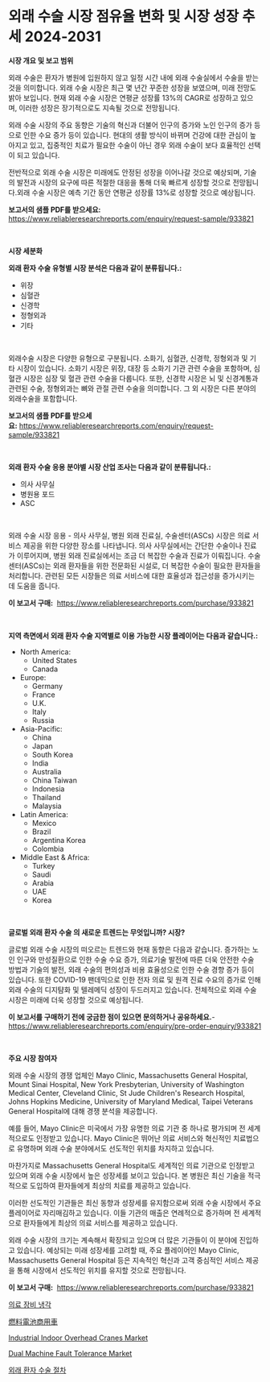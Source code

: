 <p><h1>외래 수술 시장 점유율 변화 및 시장 성장 추세 2024-2031</h1></p><p><strong>시장 개요 및 보고 범위</strong></p>
<p><p>외래 수술은 환자가 병원에 입원하지 않고 일정 시간 내에 외래 수술실에서 수술을 받는 것을 의미합니다. 외래 수술 시장은 최근 몇 년간 꾸준한 성장을 보였으며, 미래 전망도 밝아 보입니다. 현재 외래 수술 시장은 연평균 성장률 13%의 CAGR로 성장하고 있으며, 이러한 성장은 장기적으로도 지속될 것으로 전망됩니다.</p><p>외래 수술 시장의 주요 동향은 기술의 혁신과 더불어 인구의 증가와 노인 인구의 증가 등으로 인한 수요 증가 등이 있습니다. 현대의 생활 방식이 바뀌며 건강에 대한 관심이 높아지고 있고, 집중적인 치료가 필요한 수술이 아닌 경우 외래 수술이 보다 효율적인 선택이 되고 있습니다.</p><p>전반적으로 외래 수술 시장은 미래에도 안정된 성장을 이어나갈 것으로 예상되며, 기술의 발전과 시장의 요구에 따른 적절한 대응을 통해 더욱 빠르게 성장할 것으로 전망됩니다.외래 수술 시장은 예측 기간 동안 연평균 성장률 13%로 성장할 것으로 예상됩니다.</p></p>
<p><strong>보고서의 샘플 PDF를 받으세요:</strong> <a href="https://www.reliableresearchreports.com/enquiry/request-sample/933821">https://www.reliableresearchreports.com/enquiry/request-sample/933821</a></p>
<p>&nbsp;</p>
<p><strong>시장 세분화</strong></p>
<p><strong>외래 환자 수술 유형별 시장 분석은 다음과 같이 분류됩니다.:</strong></p>
<p><ul><li>위장</li><li>심혈관</li><li>신경학</li><li>정형외과</li><li>기타</li></ul></p>
<p>&nbsp;</p>
<p><p>외래수술 시장은 다양한 유형으로 구분됩니다. 소화기, 심혈관, 신경학, 정형외과 및 기타 시장이 있습니다. 소화기 시장은 위장, 대장 등 소화기 기관 관련 수술을 포함하며, 심혈관 시장은 심장 및 혈관 관련 수술을 다룹니다. 또한, 신경학 시장은 뇌 및 신경계통과 관련된 수술, 정형외과는 뼈와 관절 관련 수술을 의미합니다. 그 외 시장은 다른 분야의 외래수술을 포함합니다.</p></p>
<p><strong>보고서의 샘플 PDF를 받으세요:</strong>&nbsp;<a href="https://www.reliableresearchreports.com/enquiry/request-sample/933821">https://www.reliableresearchreports.com/enquiry/request-sample/933821</a></p>
<p>&nbsp;</p>
<p><strong> 외래 환자 수술 응용 분야별 시장 산업 조사는 다음과 같이 분류됩니다.:</strong></p>
<p><ul><li>의사 사무실</li><li>병원용 포드</li><li>ASC</li></ul></p>
<p>&nbsp;</p>
<p><p>외래 수술 시장 응용 - 의사 사무실, 병원 외래 진료실, 수술센터(ASCs) 시장은 의료 서비스 제공을 위한 다양한 장소를 나타냅니다. 의사 사무실에서는 간단한 수술이나 진료가 이루어지며, 병원 외래 진료실에서는 조금 더 복잡한 수술과 진료가 이뤄집니다. 수술센터(ASCs)는 외래 환자들을 위한 전문화된 시설로, 더 복잡한 수술이 필요한 환자들을 처리합니다. 관련된 모든 시장들은 의료 서비스에 대한 효율성과 접근성을 증가시키는 데 도움을 줍니다.</p></p>
<p><strong>이 보고서 구매:</strong>&nbsp; <a href="https://www.reliableresearchreports.com/purchase/933821">https://www.reliableresearchreports.com/purchase/933821</a></p>
<p>&nbsp;</p>
<p><strong>지역 측면에서 외래 환자 수술 지역별로 이용 가능한 시장 플레이어는 다음과 같습니다.:</strong></p>
<p><ul>
    <li>
        North America:
        <ul>
            <li>United States</li>
            <li>Canada</li>
        </ul>
    </li>
    <li>
        Europe:
        <ul>
            <li>Germany</li>
            <li>France</li>
            <li>U.K.</li>
            <li>Italy</li>
            <li>Russia</li>
        </ul>
    </li>
    <li>
        Asia-Pacific:
        <ul>
            <li>China</li>
            <li>Japan</li>
            <li>South Korea</li>
            <li>India</li>
            <li>Australia</li>
            <li>China Taiwan</li>
            <li>Indonesia</li>
            <li>Thailand</li>
            <li>Malaysia</li>
        </ul>
    </li>
    <li>
        Latin America:
        <ul>
            <li>Mexico</li>
            <li>Brazil</li>
            <li>Argentina Korea</li>
            <li>Colombia</li>
        </ul>
    </li>
    <li>
        Middle East & Africa:
        <ul>
            <li>Turkey</li>
            <li>Saudi</li>
            <li>Arabia</li>
            <li>UAE</li>
            <li>Korea</li>
        </ul>
    </li>
    </ul></p>
<p>&nbsp;</p>
<p><strong>글로벌 외래 환자 수술 의 새로운 트렌드는 무엇입니까? 시장?</strong></p>
<p><p>글로벌 외래 수술 시장의 떠오르는 트렌드와 현재 동향은 다음과 같습니다. 증가하는 노인 인구와 만성질환으로 인한 수술 수요 증가, 의료기술 발전에 따른 더욱 안전한 수술 방법과 기술의 발전, 외래 수술의 편의성과 비용 효율성으로 인한 수술 경향 증가 등이 있습니다. 또한 COVID-19 팬데믹으로 인한 전자 의료 및 원격 진료 수요의 증가로 인해 외래 수술의 디지턈화 및 텔레메딕 성장이 두드러지고 있습니다. 전체적으로 외래 수술 시장은 미래에 더욱 성장할 것으로 예상됩니다.</p></p>
<p><strong>이 보고서를 구매하기 전에 궁금한 점이 있으면 문의하거나 공유하세요.</strong>- <a href="https://www.reliableresearchreports.com/enquiry/pre-order-enquiry/933821">https://www.reliableresearchreports.com/enquiry/pre-order-enquiry/933821</a></p>
<p>&nbsp;</p>
<p><strong>주요 시장 참여자</strong></p>
<p><p>외래 수술 시장의 경쟁 업체인 Mayo Clinic, Massachusetts General Hospital, Mount Sinai Hospital, New York Presbyterian, University of Washington Medical Center, Cleveland Clinic, St Jude Children's Research Hospital, Johns Hopkins Medicine, University of Maryland Medical, Taipei Veterans General Hospital에 대해 경쟁 분석을 제공합니다. </p><p>예를 들어, Mayo Clinic은 미국에서 가장 유명한 의료 기관 중 하나로 평가되며 전 세계적으로도 인정받고 있습니다. Mayo Clinic은 뛰어난 의료 서비스와 혁신적인 치료법으로 유명하며 외래 수술 분야에서도 선도적인 위치를 차지하고 있습니다. </p><p>마찬가지로 Massachusetts General Hospital도 세계적인 의료 기관으로 인정받고 있으며 외래 수술 시장에서 높은 성장세를 보이고 있습니다. 본 병원은 최신 기술을 적극적으로 도입하여 환자들에게 최상의 치료를 제공하고 있습니다. </p><p>이러한 선도적인 기관들은 최신 동향과 성장세를 유지함으로써 외래 수술 시장에서 주요 플레이어로 자리매김하고 있습니다. 이들 기관의 매출은 연례적으로 증가하며 전 세계적으로 환자들에게 최상의 의료 서비스를 제공하고 있습니다. </p><p>외래 수술 시장의 크기는 계속해서 확장되고 있으며 더 많은 기관들이 이 분야에 진입하고 있습니다. 예상되는 미래 성장세를 고려할 때, 주요 플레이어인 Mayo Clinic, Massachusetts General Hospital 등은 지속적인 혁신과 고객 중심적인 서비스 제공을 통해 시장에서 선도적인 위치를 유지할 것으로 전망됩니다.</p></p>
<p><strong>이 보고서 구매:</strong>&nbsp;&nbsp;<a href="https://www.reliableresearchreports.com/purchase/933821">https://www.reliableresearchreports.com/purchase/933821</a></p>
<p><p><a href="https://github.com/sougarounis/Market-Research-Report-List-2/blob/main/6016712184126.md">의료 장비 냉각</a></p><p><a href="https://medium.com/@soamybahemax/%E7%87%83%E6%96%99%E9%9B%BB%E6%B1%A0%E5%95%86%E7%94%A8%E8%BB%8A%E5%B8%82%E5%A0%B4%E3%83%AC%E3%83%9D%E3%83%BC%E3%83%88%E3%81%AF-%E3%81%93%E3%81%AE%E5%B8%82%E5%A0%B4%E3%81%AE%E6%9C%80%E6%96%B0%E3%83%88%E3%83%AC%E3%83%B3%E3%83%89%E3%82%84%E6%88%90%E9%95%B7%E6%A9%9F%E4%BC%9A%E3%82%92%E6%98%8E%E3%82%89%E3%81%8B%E3%81%AB%E3%81%97%E3%81%A6%E3%81%84%E3%81%BE%E3%81%99-43662f61c61a">燃料電池商用車</a></p><p><a href="https://angry-finch-aaf.notion.site/Industrial-Indoor-Overhead-Cranes-Market-Size-and-Growth-Market-Segmentation-Regional-and-Country--41e118b290734f409a685f5e44f7598c">Industrial Indoor Overhead Cranes Market</a></p><p><a href="https://github.com/RichRobinson5/Market-Research-Report-List-3/blob/main/dual-machine-fault-tolerance-market.md">Dual Machine Fault Tolerance Market</a></p><p><a href="https://github.com/vs2869dizt0/Market-Research-Report-List-1/blob/main/6335523184127.md">외래 환자 수술 절차</a></p></p>
